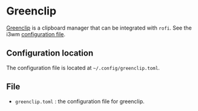 # Greenclip
[Greenclip](https://github.com/erebe/greenclip) is a clipboard manager that can be integrated with `rofi`. See the i3wm [configuration file](../i3wm/config).

## Configuration location
The configuration file is located at `~/.config/greenclip.toml`.

## File
- `greenclip.toml` : the configuration file for greenclip.
